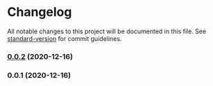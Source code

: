 # Changelog

All notable changes to this project will be documented in this file. See [standard-version](https://github.com/conventional-changelog/standard-version) for commit guidelines.

### [0.0.2](https://github.com/adurc/introspector-graphql/compare/v0.0.1...v0.0.2) (2020-12-16)

### 0.0.1 (2020-12-16)
